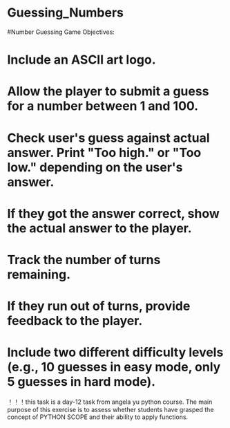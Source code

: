 # Guessing_Numbers
#Number Guessing Game Objectives:

# Include an ASCII art logo.
# Allow the player to submit a guess for a number between 1 and 100.
# Check user's guess against actual answer. Print "Too high." or "Too low." depending on the user's answer. 
# If they got the answer correct, show the actual answer to the player.
# Track the number of turns remaining.
# If they run out of turns, provide feedback to the player. 
# Include two different difficulty levels (e.g., 10 guesses in easy mode, only 5 guesses in hard mode).

！！！this task is a day-12 task from angela yu python course. 
The main purpose of this exercise is to assess whether students have grasped the concept of PYTHON SCOPE and their ability to apply functions.